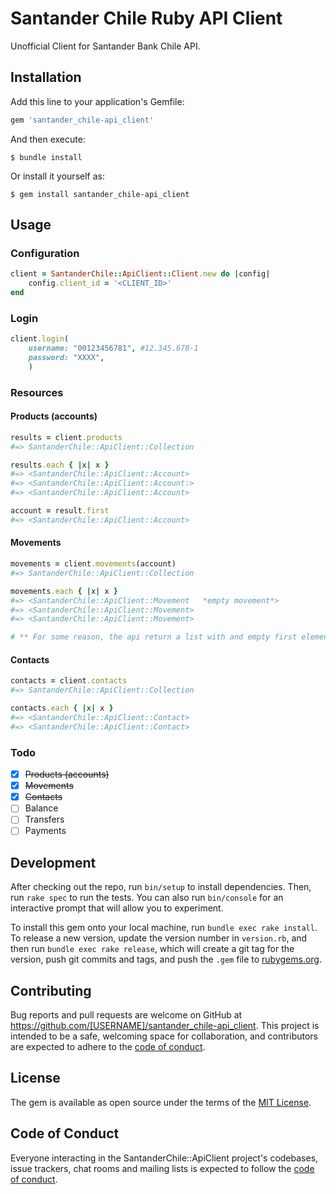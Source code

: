 # Santander Chile Ruby API Client

Unofficial Client for Santander Bank Chile API.

## Installation

Add this line to your application's Gemfile:

```ruby
gem 'santander_chile-api_client'
```

And then execute:

    $ bundle install

Or install it yourself as:

    $ gem install santander_chile-api_client

## Usage
### Configuration
```rb
client = SantanderChile::ApiClient::Client.new do |config|
    config.client_id = '<CLIENT_ID>'
end
```

### Login
```rb
client.login(
    username: "00123456781", #12.345.678-1
    password: "XXXX",
    )
```

### Resources

#### Products (accounts)
```rb
results = client.products
#=> SantanderChile::ApiClient::Collection

results.each { |x| x }
#=> <SantanderChile::ApiClient::Account>
#=> <SantanderChile::ApiClient::Account:>
#=> <SantanderChile::ApiClient::Account>

account = result.first
#=> <SantanderChile::ApiClient::Account>

```
#### Movements
```rb
movements = client.movements(account)
#=> SantanderChile::ApiClient::Collection

movements.each { |x| x }
#=> <SantanderChile::ApiClient::Movement   *empty movement*>
#=> <SantanderChile::ApiClient::Movement>
#=> <SantanderChile::ApiClient::Movement>

# ** For some reason, the api return a list with and empty first element

```

#### Contacts
```rb
contacts = client.contacts
#=> SantanderChile::ApiClient::Collection

contacts.each { |x| x }
#=> <SantanderChile::ApiClient::Contact>
#=> <SantanderChile::ApiClient::Contact>
```

### Todo
- [x] ~~Products (accounts)~~
- [x] ~~Movements~~
- [x] ~~Contacts~~
- [ ] Balance
- [ ] Transfers
- [ ] Payments

## Development

After checking out the repo, run `bin/setup` to install dependencies. Then, run `rake spec` to run the tests. You can also run `bin/console` for an interactive prompt that will allow you to experiment.

To install this gem onto your local machine, run `bundle exec rake install`. To release a new version, update the version number in `version.rb`, and then run `bundle exec rake release`, which will create a git tag for the version, push git commits and tags, and push the `.gem` file to [rubygems.org](https://rubygems.org).

## Contributing

Bug reports and pull requests are welcome on GitHub at https://github.com/[USERNAME]/santander_chile-api_client. This project is intended to be a safe, welcoming space for collaboration, and contributors are expected to adhere to the [code of conduct](https://github.com/[USERNAME]/santander_chile-api_client/blob/master/CODE_OF_CONDUCT.md).


## License

The gem is available as open source under the terms of the [MIT License](https://opensource.org/licenses/MIT).

## Code of Conduct

Everyone interacting in the SantanderChile::ApiClient project's codebases, issue trackers, chat rooms and mailing lists is expected to follow the [code of conduct](https://github.com/[USERNAME]/santander_chile-api_client/blob/master/CODE_OF_CONDUCT.md).
